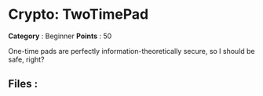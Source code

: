 # Crypto: TwoTimePad

**Category** : Beginner
**Points** : 50

One-time pads are perfectly information-theoretically secure, so I should be safe, right?

## Files : 
